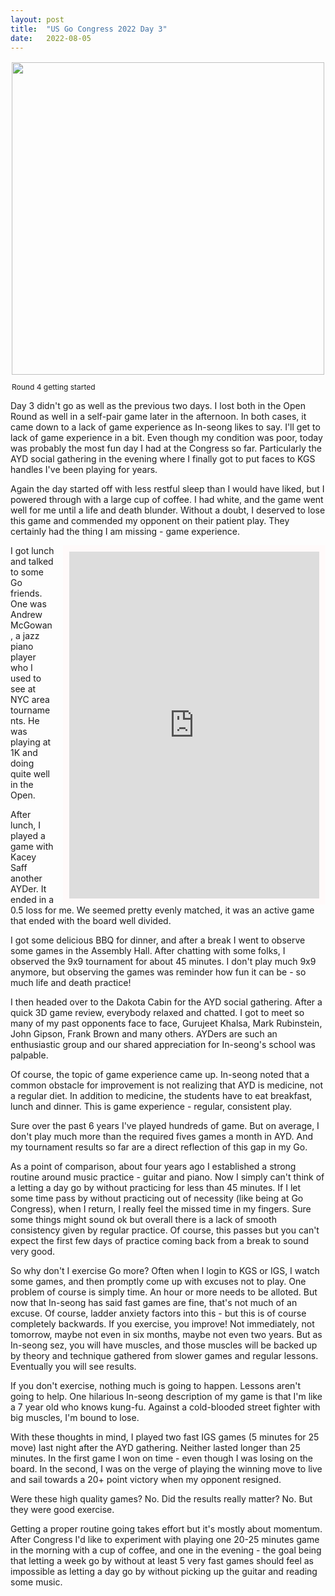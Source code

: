 ```yaml
---
layout: post
title:  "US Go Congress 2022 Day 3"
date:   2022-08-05
---
```


<div style="float:left; align: center; padding: 2px; margin-right: 1em;">
<image width="500"
src="http://swannodette.github.io/baduk/assets/images/congress22_4.png"
/>
<p style="font-size: 12px; margin: 1em 0;">Round 4 getting started</p>
</div>

Day 3 didn't go as well as the previous two days. I lost both in the
Open Round as well in a self-pair game later in the afternoon. In both
cases, it came down to a lack of game experience as In-seong likes to
say. I'll get to lack of game experience in a bit. Even though my
condition was poor, today was probably the most fun day I had at
the Congress so far. Particularly the AYD social gathering in the
evening where I finally got to put faces to KGS handles I've been
playing for years.

Again the day started off with less restful sleep than I would have
liked, but I powered through with a large cup of coffee. I had white,
and the game went well for me until a life and death blunder.  Without
a doubt, I deserved to lose this game and commended my opponent on
their patient play. They certainly had the thing I am missing - game
experience.

<iframe id="gokibitz-H1dWzyhac" src="https://gokibitz.com/kifu/H1dWzyhac"
style="width: 400px; min-height: 555px; max-height: 555px; display:
block; border: 10px solid snow; float: right; margin-left:
1em;"></iframe> <script src="https://gokibitz.com/embed/H1dWzyhac"></script>

I got lunch and talked to some Go friends. One was Andrew McGowan, a
jazz piano player who I used to see at NYC area tournaments. He was
playing at 1K and doing quite well in the Open.

After lunch, I played a game with Kacey Saff another AYDer. It ended
in a 0.5 loss for me. We seemed pretty evenly matched, it was an active
game that ended with the board well divided.

I got some delicious BBQ for dinner, and after a break I went to
observe some games in the Assembly Hall. After chatting with
some folks, I observed the 9x9 tournament for about 45 minutes. I
don't play much 9x9 anymore, but observing the games was reminder how
fun it can be - so much life and death practice!

I then headed over to the Dakota Cabin for the AYD social gathering.
After a quick 3D game review, everybody relaxed and chatted. I got
to meet so many of my past opponents face to face, Gurujeet Khalsa,
Mark Rubinstein, John Gipson, Frank Brown and many others. AYDers are
such an enthusiastic group and our shared appreciation for In-seong's
school was palpable.

Of course, the topic of game experience came up. In-seong noted that a
common obstacle for improvement is not realizing that AYD is medicine,
not a regular diet. In addition to medicine, the students have to eat
breakfast, lunch and dinner. This is game experience - regular,
consistent play.

Sure over the past 6 years I've played hundreds of game. But on
average, I don't play much more than the required fives games a month
in AYD. And my tournament results so far are a direct reflection of this
gap in my Go.

As a point of comparison, about four years ago I established a strong
routine around music practice - guitar and piano. Now I simply can't
think of a letting a day go by without practicing for less than 45
minutes. If I let some time pass by without practicing out of necessity
(like being at Go Congress), when I return, I really feel the missed
time in my fingers. Sure some things might sound ok but overall there
is a lack of smooth consistency given by regular practice. Of course,
this passes but you can't expect the first few days of practice coming
back from a break to sound very good.

So why don't I exercise Go more? Often when I login to KGS or IGS, I watch
some games, and then promptly come up with excuses not to play. One
problem of course is simply time. An hour or more needs to be
alloted. But now that In-seong has said fast games are fine, that's not
much of an excuse. Of course, ladder anxiety factors into this - but
this is of course completely backwards. If you exercise, you improve!
Not immediately, not tomorrow, maybe not even in six months, maybe not
even two years. But as In-seong sez, you will have muscles, and those
muscles will be backed up by theory and technique gathered from slower
games and regular lessons. Eventually you will see results.

If you don't exercise, nothing much is going to happen. Lessons aren't
going to help. One hilarious In-seong description of my game is that
I'm like a 7 year old who knows kung-fu. Against a cold-blooded street
fighter with big muscles, I'm bound to lose.

With these thoughts in mind, I played two fast IGS games (5 minutes
for 25 move) last night after the AYD gathering. Neither lasted longer
than 25 minutes. In the first game I won on time - even though I was
losing on the board. In the second, I was on the verge of playing the
winning move to live and sail towards a 20+ point victory when my
opponent resigned.

Were these high quality games? No. Did the results really matter?
No. But they were good exercise.

Getting a proper routine going takes effort but it's mostly about
momentum. After Congress I'd like to experiment with playing one 20-25
minutes game in the morning with a cup of coffee, and one in the
evening - the goal being that letting a week go by without at
least 5 very fast games should feel as impossible as letting a
day go by without picking up the guitar and reading some music.

